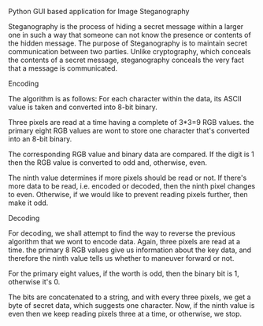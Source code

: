 Python GUI based application for Image Steganography

Steganography is the process of hiding a secret message within a larger one in such a way that someone can not know the presence or contents of the hidden message. The purpose of Steganography is to maintain secret communication between two parties. Unlike cryptography, which conceals the contents of a secret message, steganography conceals the very fact that a message is communicated.

Encoding

The algorithm is as follows:
For each character within the data, its ASCII value is taken and converted into 8-bit binary.

Three pixels are read at a time having a complete of 3*3=9 RGB values. the primary eight RGB values are wont to store one character that's converted into an 8-bit binary.

The corresponding RGB value and binary data are compared. If the digit is 1 then the RGB value is converted to odd and, otherwise, even.

The ninth value determines if more pixels should be read or not. If there's more data to be read, i.e. encoded or decoded, then the ninth pixel changes to even. Otherwise, if we would like to prevent reading pixels further, then make it odd.

Decoding

For decoding, we shall attempt to find the way to reverse the previous algorithm that we wont to encode data. Again, three pixels are read at a time. the primary 8 RGB values give us information about the key data, and therefore the ninth value tells us whether to maneuver forward or not.

For the primary eight values, if the worth is odd, then the binary bit is 1, otherwise it's 0.

The bits are concatenated to a string, and with every three pixels, we get a byte of secret data, which suggests one character. Now, if the ninth value is even then we keep reading pixels three at a time, or otherwise, we stop.

